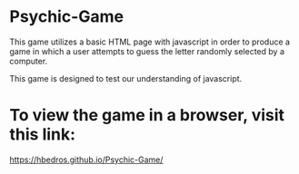 # Psychic-Game

This game utilizes a basic HTML page with javascript in order to produce a game in which a user attempts to guess the letter randomly selected by a computer. 

This game is designed to test our understanding of javascript.

# To view the game in a browser, visit this link: 
https://hbedros.github.io/Psychic-Game/
